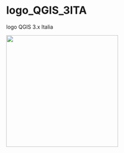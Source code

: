 # logo_QGIS_3ITA
logo QGIS 3.x Italia

<IMG SRC = "https://github.com/pigreco/logo_QGIS_3ITA/blob/master/logo_qgis3_ita.jpg" WIDTH = 300>
